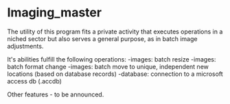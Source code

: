 # Imaging_master

The utility of this program fits a private activity that executes operations in a niched sector but also serves a general purpose, as in batch image adjustments.

It's abilities fulfill the following operations:
-images: batch resize
-images: batch format change
-images: batch move to unique, independent new locations (based on database records)
-database: connection to a microsoft access db (.accdb)

Other features - to be announced.
